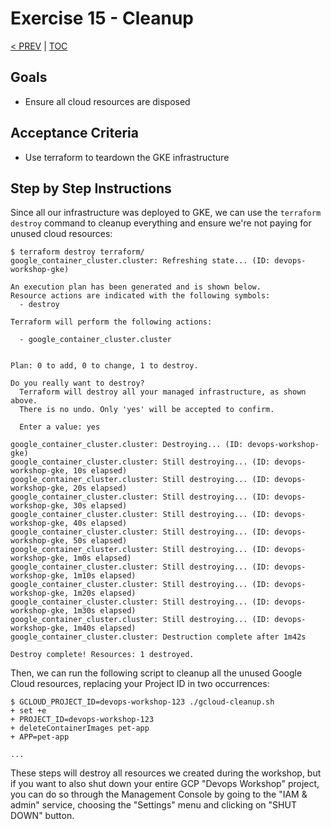 # Exercise 15 - Cleanup
[< PREV](14-canary-release.md) | [TOC](README.md)


## Goals

* Ensure all cloud resources are disposed

## Acceptance Criteria

* Use terraform to teardown the GKE infrastructure

## Step by Step Instructions

Since all our infrastructure was deployed to GKE, we can use the `terraform
destroy` command to cleanup everything and ensure we're not paying for unused
cloud resources:

```shell
$ terraform destroy terraform/
google_container_cluster.cluster: Refreshing state... (ID: devops-workshop-gke)

An execution plan has been generated and is shown below.
Resource actions are indicated with the following symbols:
  - destroy

Terraform will perform the following actions:

  - google_container_cluster.cluster


Plan: 0 to add, 0 to change, 1 to destroy.

Do you really want to destroy?
  Terraform will destroy all your managed infrastructure, as shown above.
  There is no undo. Only 'yes' will be accepted to confirm.

  Enter a value: yes

google_container_cluster.cluster: Destroying... (ID: devops-workshop-gke)
google_container_cluster.cluster: Still destroying... (ID: devops-workshop-gke, 10s elapsed)
google_container_cluster.cluster: Still destroying... (ID: devops-workshop-gke, 20s elapsed)
google_container_cluster.cluster: Still destroying... (ID: devops-workshop-gke, 30s elapsed)
google_container_cluster.cluster: Still destroying... (ID: devops-workshop-gke, 40s elapsed)
google_container_cluster.cluster: Still destroying... (ID: devops-workshop-gke, 50s elapsed)
google_container_cluster.cluster: Still destroying... (ID: devops-workshop-gke, 1m0s elapsed)
google_container_cluster.cluster: Still destroying... (ID: devops-workshop-gke, 1m10s elapsed)
google_container_cluster.cluster: Still destroying... (ID: devops-workshop-gke, 1m20s elapsed)
google_container_cluster.cluster: Still destroying... (ID: devops-workshop-gke, 1m30s elapsed)
google_container_cluster.cluster: Still destroying... (ID: devops-workshop-gke, 1m40s elapsed)
google_container_cluster.cluster: Destruction complete after 1m42s

Destroy complete! Resources: 1 destroyed.
```

Then, we can run the following script to cleanup all the unused Google Cloud
resources, replacing your Project ID in two occurrences:

```shell
$ GCLOUD_PROJECT_ID=devops-workshop-123 ./gcloud-cleanup.sh
+ set +e
+ PROJECT_ID=devops-workshop-123
+ deleteContainerImages pet-app
+ APP=pet-app

...
```

These steps will destroy all resources we created during the workshop, but if
you want to also shut down your entire GCP "Devops Workshop" project, you can do
so through the Management Console by going to the "IAM & admin" service,
choosing the "Settings" menu and clicking on "SHUT DOWN" button.
